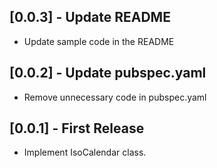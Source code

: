## [0.0.3] - Update README

- Update sample code in the README

## [0.0.2] - Update pubspec.yaml

- Remove unnecessary code in pubspec.yaml

## [0.0.1] - First Release

- Implement IsoCalendar class.

